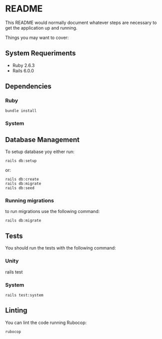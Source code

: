 # README

This README would normally document whatever steps are necessary to get the
application up and running.

Things you may want to cover:

## System Requeriments

- Ruby 2.6.3
- Rails 6.0.0

## Dependencies

### Ruby
    bundle install

### System

## Database Management

To setup database yoy either run:

    rails db:setup

or:

    rails db:create
    rails db:migrate
    rails db:seed

### Running migrations

to run migrations use the following command:

    rails db:migrate

## Tests

You should run the tests with the following command:
### Unity
  rails test

### System
    rails test:system

## Linting

You can lint the code running Rubocop:

    rubocop
